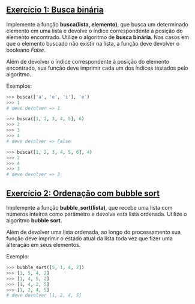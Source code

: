 ## [Exercício 1: Busca binária][]

Implemente a função **busca(lista, elemento)**, que busca um determinado elemento em uma lista e devolve o índice correspondente à posição do elemento encontrado. Utilize o algoritmo de **busca binária**. Nos casos em que o elemento buscado não existir na lista, a função deve devolver o booleano *False*.

Além de devolver o índice correspondente à posição do elemento encontrado, sua função deve imprimir cada um dos índices testados pelo algoritmo.

Exemplos:

```py
>>> busca(['a', 'e', 'i'], 'e')
>>> 1
# deve devolver => 1

>>> busca([1, 2, 3, 4, 5], 6)
>>> 2
>>> 3
>>> 4
# deve devolver => False

>>> busca([1, 2, 3, 4, 5, 6], 4)
>>> 2
>>> 4
>>> 3
# deve devolver => 3
```


## [Exercício 2: Ordenação com bubble sort][]

Implemente a função **bubble_sort(lista)**, que recebe uma lista com números inteiros como parâmetro e devolve esta lista ordenada. Utilize o algoritmo **bubble sort**.

Além de devolver uma lista ordenada, ao longo do processamento sua função deve imprimir o estado atual da lista toda vez que fizer uma alteração em seus elementos.

Exemplo:

```py
>>> bubble_sort([5, 1, 4, 2])
>>> [1, 5, 4, 2]
>>> [1, 4, 5, 2]
>>> [1, 4, 2, 5]
>>> [1, 2, 4, 5]
# deve devolver [1, 2, 4, 5]
```



[Exercício 1: Busca binária]: busca.py
[Exercício 2: Ordenação com bubble sort]: bubble_sort.py